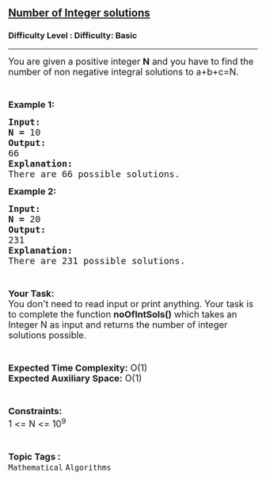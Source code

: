 <h2><a href="https://www.geeksforgeeks.org/problems/number-of-integer-solutions2458/1?page=1&difficulty=Basic&status=unsolved,attempted&sortBy=accuracy">Number of Integer solutions</a></h2><h3>Difficulty Level : Difficulty: Basic</h3><hr><div class="problems_problem_content__Xm_eO"><p><span style="font-size:18px">You are given a positive integer <strong>N</strong> and you have to find the number of non negative integral solutions to a+b+c=N. </span></p>

<p>&nbsp;</p>

<p><span style="font-size:18px"><strong>Example 1:</strong></span></p>

<pre><span style="font-size:18px"><strong>Input:</strong></span>
<span style="font-size:18px"><strong>N = </strong>10</span>
<span style="font-size:18px"><strong>Output:</strong></span>
<span style="font-size:18px">66</span>
<span style="font-size:18px"><strong>Explanation:</strong></span>
<span style="font-size:18px">There are 66 possible solutions.</span></pre>

<p><span style="font-size:18px"><strong>Example 2:</strong></span></p>

<pre><span style="font-size:18px"><strong>Input:</strong></span>
<span style="font-size:18px"><strong>N = </strong>20</span>
<span style="font-size:18px"><strong>Output:</strong></span>
<span style="font-size:18px">231</span>
<span style="font-size:18px"><strong>Explanation:</strong></span>
<span style="font-size:18px">There are 231 possible solutions.</span></pre>

<p>&nbsp;</p>

<p><span style="font-size:18px"><strong>Your Task:</strong><br>
You don't need to read input or print anything. Your task is to complete the function <strong>noOfIntSols()</strong> which takes an Integer N as input and returns the number of integer solutions possible.</span></p>

<p>&nbsp;</p>

<p><span style="font-size:18px"><strong>Expected Time Complexity:</strong> O(1)<br>
<strong>Expected Auxiliary Space:</strong> O(1)</span></p>

<p>&nbsp;</p>

<p><span style="font-size:18px"><strong>Constraints:</strong></span><br>
<span style="font-size:18px">1 &lt;= N &lt;= 10<sup>9</sup></span></p>
</div><br><p><span style=font-size:18px><strong>Topic Tags : </strong><br><code>Mathematical</code>&nbsp;<code>Algorithms</code>&nbsp;